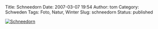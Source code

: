 Title: Schneedorn
Date: 2007-03-07 19:54
Author: tom
Category: Schweden
Tags: Foto, Natur, Winter
Slug: schneedorn
Status: published

[![Schneedorn](/pic/snopinne2_s.jpg "Schneedorn")](/pic/snopinne2_l.jpg)

